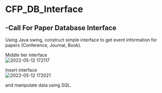# CFP_DB_Interface
## -Call For Paper Database Interface 

Using Java swing, construct simple interface to get event information for papers (Conference, Journal, Book).

Middle tier interface  
![2022-05-12 172117](https://user-images.githubusercontent.com/82852354/168170473-12c06234-786d-4175-8b7b-9c9ea3946205.png)  

Insert interface  
![2022-05-12 172021](https://user-images.githubusercontent.com/82852354/168170529-d72e8d63-dc06-4e5a-872d-9237d41b7c84.png)  

and manipulate data using SQL.
